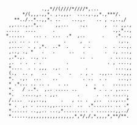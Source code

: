                               .,,*//(////*////*,...                             
                       */(,,,.,,*. ,.,,,.  ....,.,,*.,***/.                     
                    **../..*..,,*. ..    ...,.    .. , .,..,/                   
                  ,,....,..*,.     ,,...    .,.      ,  .. ,,.,                 
                 .....  ....      .                     .,.*..,                 
                 *......   ... .  ...  .*  ,..      .    .*...,                 
                  ,.. .. . ..         .     ,  .          .,.,                  
                  ,....  . , ,*.  ..*  .     . .     .  . ...,.                 
                  ,.., ., *   .   .     ..   .       .  ., ...,                 
                  ,.*.,.  .., ..            ..  .      . .....,                 
                  ,.  . .  . .         .              . , ....,                 
                  *....  . . ,,,  .,.  .      .          ....,,                 
                  (.,  .. ,   ..    .   .   . , .  .,,.. ...,,,                 
                  *.  .,.  ...    ..         . ..  . .    ...,.                 
                  * .*... .. .. .   . ..      ,  .  .   .......                 
                  *.   / ..*.  ,.. ..... ..      * . . . ,....                  
                  *.   .....,. . ,,.       .      .  .. .....,                  
                  /....  .,,..,,     .   , .. .  ,..  ...,...*                  
                  * .  ,. . .....,,......  ..  .*....... .. .*                  
                  *...... ..,,.. ...,*......... . .......,,../                  
                  *......,,,,,,,,,,,,,,,,,*,*/,/,*,,,,*,**/**. 
